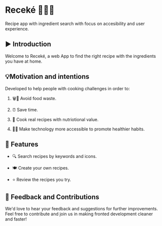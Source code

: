 # Receké 👨‍🍳🍳

Recipe app with ingredient search with focus on accesibility and user experience.



## ▶️ Introduction

Welcome to Receké, a web App to find the right recipe with the ingredients you have at home.


## 💡Motivation and intentions

Developed to help people with cooking challenges in order to:

1. 🗑️🚯 Avoid food waste.

2. ⏰ Save time.

3. 🍲 Cook real recipes with nutriotional value. 

4.  🏃‍♂️ Make technology more accessible to promote healthier habits.



## 🚀 Features

- 🔍 Search recipes by keywords and icons.

- 🍽️ Create your own recipes.

- ⭐ Review the recipes you try.



## 🤝 Feedback and Contributions

We'd love to hear your feedback and suggestions for further improvements. Feel free to contribute and join us in making fronted development cleaner and faster!
